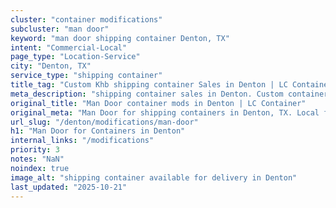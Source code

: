 ```yaml
---
cluster: "container modifications"
subcluster: "man door"
keyword: "man door shipping container Denton, TX"
intent: "Commercial-Local"
page_type: "Location-Service"
city: "Denton, TX"
service_type: "shipping container"
title_tag: "Custom Khb shipping container Sales in Denton | LC Container"
meta_description: "shipping container sales in Denton. Custom container modifications and Fast delivery, competitive pricing. Serving modifications area. Quote ID: 5SE. Call (214) 524-4168 for your free quote today."
original_title: "Man Door container mods in Denton | LC Container"
original_meta: "Man Door for shipping containers in Denton, TX. Local fabrication & pro install. LC Container — Since 2003. Get a quote."
url_slug: "/denton/modifications/man-door"
h1: "Man Door for Containers in Denton"
internal_links: "/modifications"
priority: 3
notes: "NaN"
noindex: true
image_alt: "shipping container available for delivery in Denton"
last_updated: "2025-10-21"
---
```


<!-- TODO: Add unique city/inventory copy, images, and internal links here. -->
